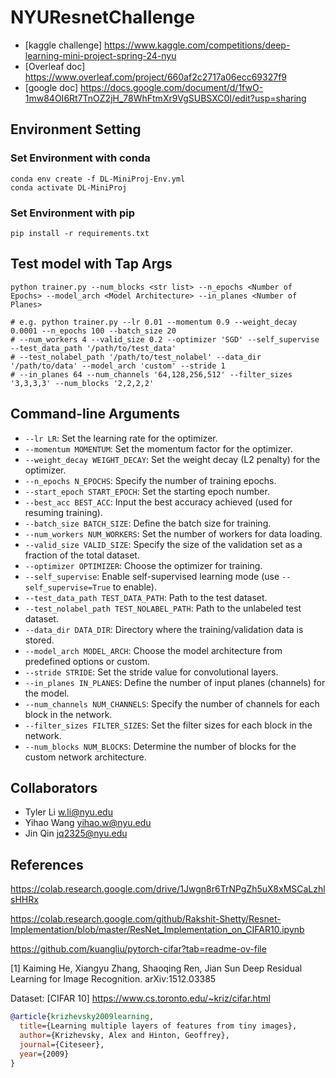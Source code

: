 NYUResnetChallenge
==========

- [kaggle challenge] https://www.kaggle.com/competitions/deep-learning-mini-project-spring-24-nyu
- [Overleaf doc] https://www.overleaf.com/project/660af2c2717a06ecc69327f9
- [google doc] https://docs.google.com/document/d/1fwO-1mw84OI6Rt7TnOZ2jH_78WhFtmXr9VgSUBSXC0I/edit?usp=sharing

## Environment Setting
### Set Environment with conda
```shell
conda env create -f DL-MiniProj-Env.yml
conda activate DL-MiniProj
```

### Set Environment with pip
```shell
pip install -r requirements.txt
```

## Test model with Tap Args
```shell
python trainer.py --num_blocks <str list> --n_epochs <Number of Epochs> --model_arch <Model Architecture> --in_planes <Number of Planes>

# e.g. python trainer.py --lr 0.01 --momentum 0.9 --weight_decay 0.0001 --n_epochs 100 --batch_size 20
# --num_workers 4 --valid_size 0.2 --optimizer 'SGD' --self_supervise --test_data_path '/path/to/test_data'
# --test_nolabel_path '/path/to/test_nolabel' --data_dir '/path/to/data' --model_arch 'custom' --stride 1
# --in_planes 64 --num_channels '64,128,256,512' --filter_sizes '3,3,3,3' --num_blocks '2,2,2,2'
```

## Command-line Arguments
- `--lr LR`: Set the learning rate for the optimizer.
- `--momentum MOMENTUM`: Set the momentum factor for the optimizer.
- `--weight_decay WEIGHT_DECAY`: Set the weight decay (L2 penalty) for the optimizer.
- `--n_epochs N_EPOCHS`: Specify the number of training epochs.
- `--start_epoch START_EPOCH`: Set the starting epoch number.
- `--best_acc BEST_ACC`: Input the best accuracy achieved (used for resuming training).
- `--batch_size BATCH_SIZE`: Define the batch size for training.
- `--num_workers NUM_WORKERS`: Set the number of workers for data loading.
- `--valid_size VALID_SIZE`: Specify the size of the validation set as a fraction of the total dataset.
- `--optimizer OPTIMIZER`: Choose the optimizer for training.
- `--self_supervise`: Enable self-supervised learning mode (use `--self_supervise=True` to enable).
- `--test_data_path TEST_DATA_PATH`: Path to the test dataset.
- `--test_nolabel_path TEST_NOLABEL_PATH`: Path to the unlabeled test dataset.
- `--data_dir DATA_DIR`: Directory where the training/validation data is stored.
- `--model_arch MODEL_ARCH`: Choose the model architecture from predefined options or custom.
- `--stride STRIDE`: Set the stride value for convolutional layers.
- `--in_planes IN_PLANES`: Define the number of input planes (channels) for the model.
- `--num_channels NUM_CHANNELS`: Specify the number of channels for each block in the network.
- `--filter_sizes FILTER_SIZES`: Set the filter sizes for each block in the network.
- `--num_blocks NUM_BLOCKS`: Determine the number of blocks for the custom network architecture.

## Collaborators
- Tyler Li w.li@nyu.edu
- Yihao Wang yihao.w@nyu.edu
- Jin Qin jq2325@nyu.edu

## References
https://colab.research.google.com/drive/1Jwgn8r6TrNPgZh5uX8xMSCaLzhlsHHRx

https://colab.research.google.com/github/Rakshit-Shetty/Resnet-Implementation/blob/master/ResNet_Implementation_on_CIFAR10.ipynb

https://github.com/kuangliu/pytorch-cifar?tab=readme-ov-file

[1] Kaiming He, Xiangyu Zhang, Shaoqing Ren, Jian Sun
    Deep Residual Learning for Image Recognition. arXiv:1512.03385

Dataset: [CIFAR 10] https://www.cs.toronto.edu/~kriz/cifar.html
```bibtex
@article{krizhevsky2009learning,
  title={Learning multiple layers of features from tiny images},
  author={Krizhevsky, Alex and Hinton, Geoffrey},
  journal={Citeseer},
  year={2009}
}

